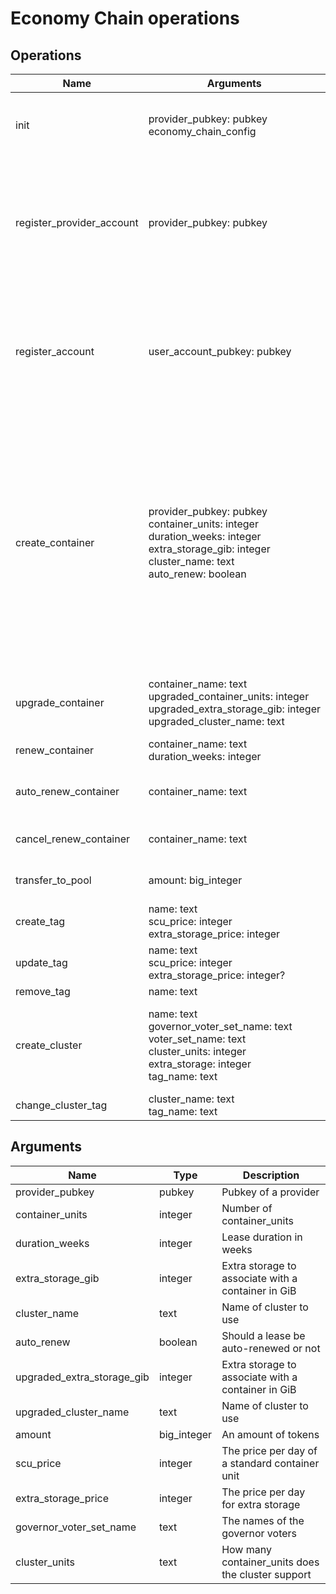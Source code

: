 # Economy Chain operations

## Operations

| Name                      | Arguments                                                                                                                                                 | Description                                                                                                                                                                                                                                              |
|---------------------------|-----------------------------------------------------------------------------------------------------------------------------------------------------------|----------------------------------------------------------------------------------------------------------------------------------------------------------------------------------------------------------------------------------------------------------| 
| init                      | provider_pubkey: pubkey<br>economy_chain_config                                                                                                           | Initialize the economy chain using the provided configuration.                                                                                                                                                                                           |
| register_provider_account | provider_pubkey: pubkey                                                                                                                                   | Will create a new FT4 account associated with the provider. If the provider already have an account the operation will fail.                                                                                                                             |
| register_account          | user_account_pubkey: pubkey                                                                                                                               | Will create a new FT4 account associated with the user. If the user already have an account the operation will fail.                                                                                                                                     |
| create_container          | provider_pubkey: pubkey<br>container_units: integer<br>duration_weeks: integer<br>extra_storage_gib: integer<br>cluster_name: text<br>auto_renew: boolean | Request creation of a container. If enough tokens are available on the users account an ICMF message will be sent to DC for creation of the container. A lease is setup for the request amount of weeks and the cost is deducted from the users account. |
| upgrade_container         | container_name: text<br>upgraded_container_units: integer<br>upgraded_extra_storage_gib: integer<br>upgraded_cluster_name: text                  | If possible upgrade the container to requested specifications.                                                                                                                                                                                           |
| renew_container           | container_name: text<br>duration_weeks: integer                                                                                                                                  | Renew container lease.                                                                                                                                                                                                                                   |
| auto_renew_container      | container_name: text                                                                                                                                                             | Turn on auto-renewal of lease for container.                                                                                                                                                                                                             |
| cancel_renew_container    | container_name: text                                                                                                                                                             | Cancel auto-renewal of lease.                                                                                                                                                                                                                            |
| transfer_to_pool          | amount: big_integer                                                                                                                                                              | Transfer tokens to the common pool account.                                                                                                                                                                                                              |
| create_tag                | name: text<br>scu_price: integer<br>extra_storage_price: integer                                                                                                                 | Create a tag.                                                                                                                                                                                                                                            |
| update_tag                | name: text<br>scu_price: integer<br>extra_storage_price: integer?                                                                                                                | Update a tag.                                                                                                                                                                                                                                            |
| remove_tag                | name: text                                                                                                                                                                       | Remove a tag.                                                                                                                                                                                                                                            |
| create_cluster            | name: text<br>governor_voter_set_name: text<br>voter_set_name: text<br>cluster_units: integer<br>extra_storage: integer<br>tag_name: text                                        | Creates a pending_cluster and sends a message to directory-chain to create a cluster.                                                                                                                                                                    |
| change_cluster_tag        | cluster_name: text<br>tag_name: text                                                                                                                                             | Change tag of a cluster.                                                                                                                                                                                                                                 |

## Arguments

| Name                       | Type        | Description                                        |
|----------------------------|-------------|----------------------------------------------------|
| provider_pubkey            | pubkey      | Pubkey of a provider                               |
| container_units            | integer     | Number of container_units                          |
| duration_weeks             | integer     | Lease duration in weeks                            |
| extra_storage_gib          | integer     | Extra storage to associate with a container in GiB |
| cluster_name               | text        | Name of cluster to use                             |
| auto_renew                 | boolean     | Should a lease be auto-renewed or not              |
| upgraded_extra_storage_gib | integer     | Extra storage to associate with a container in GiB |
| upgraded_cluster_name      | text        | Name of cluster to use                             |
| amount                     | big_integer | An amount of tokens                                |
| scu_price                  | integer     | The price per day of a standard container unit     |
| extra_storage_price        | integer     | The price per day for extra storage                |
| governor_voter_set_name    | text        | The names of the governor voters                   |
| cluster_units              | text        | How many container_units does the cluster support  |